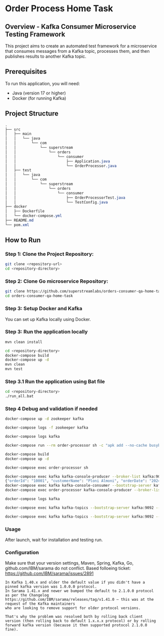 # Order Process Home Task

## Overview - Kafka Consumer Microservice Testing Framework
This project aims to create an automated test framework for a microservice that consumes messages from a Kafka topic, processes them, and then publishes results to another Kafka topic. 

## Prerequisites
To run this application, you will need:
- Java (version 17 or higher)
- Docker (for running Kafka)

## Project Structure
```css
.
├── src
│   ├── main
│   │   └── java
│   │       └── com
│   │           └── superstream
│   │               └── orders
│   │                   └── consumer
│   │                       ├── Application.java
│   │                       └── OrderProcessor.java
│   ├── test
│   │   └── java
│   │       └── com
│   │           └── superstream
│   │               └── orders
│   │                   └── consumer
│   │                       ├── OrderProcessorTest.java
│   │                       └── TestConfig.java
├── docker
│   ├── Dockerfile
│   └── docker-compose.yml
├── README.md
└── pom.xml
```


## How to Run

### Step 1: Clone the Project Repository:
```bash
git clone <repository-url>
cd <repository-directory>
```

### Step 2: Clone Go microservice Repository:
```bash
git clone https://github.com/superstreamlabs/orders-consumer-qa-home-task.git
cd orders-consumer-qa-home-task
```

### Step 3: Setup Docker and Kafka
You can set up Kafka locally using Docker.

### Step 3: Run the application locally
```bash
mvn clean install
```

```bash
cd <repository-directory>
docker-compose build
docker-compose up -d
mvn clean
mvn test

```

### Step 3.1 Run the application using Bat file
```bash
cd <repository-directory>
./run_all.bat
```

### Step 4 Debug and validation if needed
```bash
docker-compose up -d zookeeper kafka

docker-compose logs -f zookeeper kafka

docker-compose logs kafka

docker-compose run --rm order-processor sh -c "apk add --no-cache busybox-extras && telnet kafka 9092"

docker-compose build
docker-compose up -d

docker-compose exec order-processor sh

docker-compose exec kafka kafka-console-producer --broker-list kafka:9092 --topic processed-orders
{"orderId": "10001", "customerName": "Ploni Almoni", "orderDate": "2024-05-27", "items": [{"itemId": "item1", "quantity": 2}]}
docker-compose exec kafka kafka-console-consumer --bootstrap-server kafka:9092 --topic processed-orders --from-beginning
docker-compose exec order-processor kafka-console-producer --broker-list kafka:9092 --topic test-topic

docker-compose logs kafka

docker-compose exec kafka kafka-topics --bootstrap-server kafka:9092 --delete --topic processed-orders

docker-compose exec kafka kafka-topics --bootstrap-server kafka:9092 --create --topic processed-orders --partitions 1 --replication-factor 1
```

### Usage
After launch, wait for installation and testing run.
### Configuration
Make sure that your version settings, Maven, Spring, Kafka, Go, github.com/IBM/sarama do not conflict.
Based folloeing ticket: https://github.com/IBM/sarama/issues/2891
```text
In Kafka 1.40.x and older the default value if you didn't have a pinned kafka version was 1.0.0.0 protocol. 
In Sarama 1.41.x and newer we bumped the default to 2.1.0.0 protocol as per the Changelog https://github.com/IBM/sarama/releases/tag/v1.41.0 — this was at the request of the Kafka maintainers
who are looking to remove support for older protocol versions.

That's why the problem was resolved both by rolling back client version (then rolling back to default 1.x.x.x protocol) or by rolling forward kafka version (because it then supported protocol 2.1.0.0 fine).
```